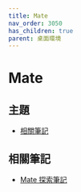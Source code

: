 ```yaml
---
title: Mate
nav_order: 3050
has_children: true
parent: 桌面環境
---
```



# Mate


## 主題

* [相關筆記](#相關筆記)



## 相關筆記

* [Mate 探索筆記](https://samwhelp.github.io/note-about-mate/)
